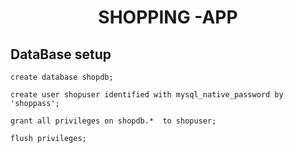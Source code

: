 <h1 align="center"> SHOPPING -APP</h1>

## DataBase setup
```
create database shopdb;

create user shopuser identified with mysql_native_password by 'shoppass';

grant all privileges on shopdb.*  to shopuser;

flush privileges;


```
